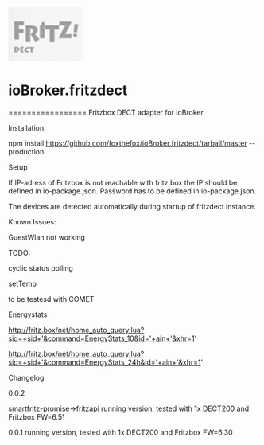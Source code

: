 

![Logo](admin/fritzdect_logo.png)
# ioBroker.fritzdect
=================
Fritzbox DECT adapter for ioBroker

Installation:

npm install https://github.com/foxthefox/ioBroker.fritzdect/tarball/master --production

Setup

If IP-adress of Fritzbox is not reachable with fritz.box the IP should be defined in io-package.json.
Password has to be defined in io-package.json.

The devices are detected automatically during startup of fritzdect instance.

Known Issues:

GuestWlan not working

TODO:

cyclic status polling

setTemp

to be testesd with COMET

Energystats

http://fritz.box/net/home_auto_query.lua?sid=+sid+'&command=EnergyStats_10&id='+ain+'&xhr=1'

http://fritz.box/net/home_auto_query.lua?sid=+sid+'&command=EnergyStats_24h&id='+ain+'&xhr=1'

Changelog

0.0.2

smartfritz-promise->fritzapi
running version, tested with 1x DECT200 and Fritzbox FW=6.51

0.0.1
running version, tested with 1x DECT200 and Fritzbox FW=6.30
